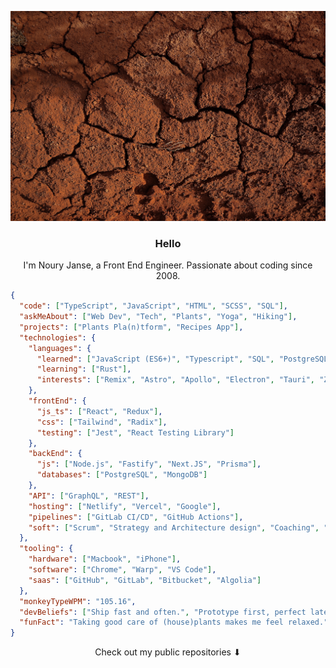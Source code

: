 <p align="center">
    <img src="content/soil.jpg" width="768px"/>
</p>

<h3 align="center">Hello</h3>
<p align="center">I'm Noury Janse, a Front End Engineer.
Passionate about coding since 2008.</p>

```json
{
  "code": ["TypeScript", "JavaScript", "HTML", "SCSS", "SQL"],
  "askMeAbout": ["Web Dev", "Tech", "Plants", "Yoga", "Hiking"],
  "projects": ["Plants Pla(n)tform", "Recipes App"],
  "technologies": {
    "languages": {
      "learned": ["JavaScript (ES6+)", "Typescript", "SQL", "PostgreSQL", "HTML", "SCSS"],
      "learning": ["Rust"],
      "interests": ["Remix", "Astro", "Apollo", "Electron", "Tauri", "Zustand"]
    },
    "frontEnd": {
      "js_ts": ["React", "Redux"],
      "css": ["Tailwind", "Radix"],
      "testing": ["Jest", "React Testing Library"]
    },
    "backEnd": {
      "js": ["Node.js", "Fastify", "Next.JS", "Prisma"],
      "databases": ["PostgreSQL", "MongoDB"]
    },
    "API": ["GraphQL", "REST"],
    "hosting": ["Netlify", "Vercel", "Google"],
    "pipelines": ["GitLab CI/CD", "GitHub Actions"],
    "soft": ["Scrum", "Strategy and Architecture design", "Coaching", "Web performance"]
  },
  "tooling": {
    "hardware": ["Macbook", "iPhone"],
    "software": ["Chrome", "Warp", "VS Code"],
    "saas": ["GitHub", "GitLab", "Bitbucket", "Algolia"]
  },
  "monkeyTypeWPM": "105.16",
  "devBeliefs": ["Ship fast and often.", "Prototype first, perfect later."],
  "funFact": "Taking good care of (house)plants makes me feel relaxed."
}
```

<p align="center">
Check out my public repositories ⬇
</p>
